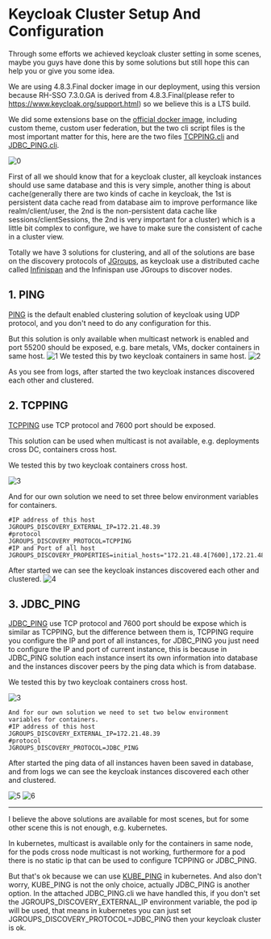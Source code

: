 # Keycloak Cluster Setup And Configuration

Through some efforts we achieved keycloak cluster setting in some scenes, maybe you guys have done this by some solutions but still hope this can help you or give you some idea.

We are using 4.8.3.Final docker image in our deployment, using this version because RH-SSO 7.3.0.GA is derived from 4.8.3.Final(please refer to https://www.keycloak.org/support.html) so we believe this is a LTS build.

We did some extensions base on the [official docker image](https://hub.docker.com/r/jboss/keycloak/), including custom theme, custom user federation, but the two cli script files is the most important matter for this, here are the two files [TCPPING.cli](https://raw.githubusercontent.com/zhangliqiang/keycloak-cluster-setup-and-configuration/master/src/TCPPING.cli) and [JDBC_PING.cli](https://raw.githubusercontent.com/zhangliqiang/keycloak-cluster-setup-and-configuration/master/src/JDBC_PING.cli).

![0](https://raw.githubusercontent.com/zhangliqiang/keycloak-cluster-setup-and-configuration/master/src/0.jpg)

First of all we should know that for a keycloak cluster, all keycloak instances should use same database and this is very simple, another thing is about cache(generally there are two kinds of cache in keycloak, the 1st is persistent data cache read from database aim to improve performance like realm/client/user, the 2nd is the non-persistent data cache like sessions/clientSessions, the 2nd is very important for a cluster) which is a little bit complex to configure, we have to make sure the consistent of cache in a cluster view.

Totally we have 3 solutions for clustering, and all of the solutions are base on the discovery protocols of [JGroups](http://jgroups.org/), as keycloak use a distributed cache called [Infinispan](http://infinispan.org/) and the Infinispan use JGroups to discover nodes.


## 1. PING
[PING](http://jgroups.org/manual/#PING) is the default enabled clustering solution of keycloak using UDP protocol, and you don't need to do any configuration for this.

But this solution is only available when multicast network is enabled and port 55200 should be exposed, e.g. bare metals, VMs, docker containers in same host.
![1](https://raw.githubusercontent.com/zhangliqiang/keycloak-cluster-setup-and-configuration/master/src/1.png)
We tested this by two keycloak containers in same host.
![2](https://raw.githubusercontent.com/zhangliqiang/keycloak-cluster-setup-and-configuration/master/src/2.png)

As you see from logs, after started the two keycloak instances discovered each other and clustered.

## 2. TCPPING
[TCPPING](http://jgroups.org/manual/#TCPPING_Prot) use TCP protocol and 7600 port should be exposed.

This solution can be used when multicast is not available, e.g. deployments cross DC, containers cross host.


We tested this by two keycloak containers cross host.


![3](https://raw.githubusercontent.com/zhangliqiang/keycloak-cluster-setup-and-configuration/master/src/3.png)


And for our own solution we need to set three below environment variables for containers.

```
#IP address of this host
JGROUPS_DISCOVERY_EXTERNAL_IP=172.21.48.39
#protocol
JGROUPS_DISCOVERY_PROTOCOL=TCPPING
#IP and Port of all host
JGROUPS_DISCOVERY_PROPERTIES=initial_hosts="172.21.48.4[7600],172.21.48.39[7600]"
```

After started we can see the keycloak instances discovered each other and clustered.
![4](https://raw.githubusercontent.com/zhangliqiang/keycloak-cluster-setup-and-configuration/master/src/4.png)

## 3. JDBC_PING
[JDBC_PING](http://jgroups.org/manual/#_jdbc_ping) use TCP protocol and 7600 port should be expose which is similar as TCPPING, but the difference between them is, TCPPING require you configure the IP and port of all instances,  for JDBC_PING you just need to configure the IP and port of current instance, this is because in JDBC_PING solution each instance insert its own information into database and the instances discover peers by the ping data which is from database.


We tested this by two keycloak containers cross host.


![3](https://raw.githubusercontent.com/zhangliqiang/keycloak-cluster-setup-and-configuration/master/src/3.png)
```
And for our own solution we need to set two below environment variables for containers.
#IP address of this host
JGROUPS_DISCOVERY_EXTERNAL_IP=172.21.48.39
#protocol
JGROUPS_DISCOVERY_PROTOCOL=JDBC_PING
```

After started the ping data of all instances haven been saved in database, and from logs we can see the keycloak instances discovered each other and clustered.

![5](https://raw.githubusercontent.com/zhangliqiang/keycloak-cluster-setup-and-configuration/master/src/5.png)
![6](https://raw.githubusercontent.com/zhangliqiang/keycloak-cluster-setup-and-configuration/master/src/6.png)

---
I believe the above solutions are available for most scenes, but for some other scene this is not enough, e.g. kubernetes.

In kubernetes, multicast is available only for the containers in same node, for the pods cross node multicast is not working, furthermore for a pod there is no static ip that can be used to configure TCPPING or JDBC_PING.

But that's ok because we can use [KUBE_PING](http://jgroups.org/manual/#_kube_ping) in kubernetes. And also don't worry, KUBE_PING is not the only choice, actually JDBC_PING is another option. In the attached JDBC_PING.cli we have handled this,  if you don't set the JGROUPS_DISCOVERY_EXTERNAL_IP environment variable, the pod ip will be used, that means in kubernetes you can just set JGROUPS_DISCOVERY_PROTOCOL=JDBC_PING then your keycloak cluster is ok.
